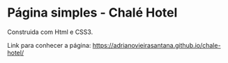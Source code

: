 # Página simples - Chalé Hotel

Construida com Html e CSS3.

Link para conhecer a página: https://adrianovieirasantana.github.io/chale-hotel/
